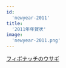 ```yaml
---
id:
  'newyear-2011'
title:
  '2011年年賀状'
image:
  'newyear-2011.png'
---
```


[フィボナッチのウサギ](http://ja.wikipedia.org/wiki/%E3%83%95%E3%82%A3%E3%83%9C%E3%83%8A%E3%83%83%E3%83%81%E6%95%B0#.E5.85.8E.E3.81.AE.E5.95.8F.E9.A1.8C)

